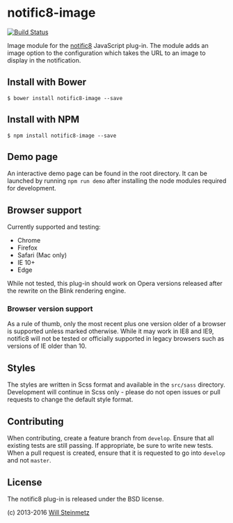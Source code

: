 # notific8-image

[![Build Status](https://travis-ci.org/willsteinmetz/notific8-image.svg?branch=master)](https://travis-ci.org/willsteinmetz/notific8-image)

Image module for the [notific8](https://github.com/ralivue/notific8) JavaScript plug-in. The module adds an image option to the configuration which takes the URL to an image to display in the notification.

## Install with Bower

    $ bower install notific8-image --save

## Install with NPM

    $ npm install notific8-image --save

## Demo page

An interactive demo page can be found in the root directory. It can be launched by running `npm run demo` after installing the node modules required for development.

## Browser support

Currently supported and testing:

* Chrome
* Firefox
* Safari (Mac only)
* IE 10+
* Edge

While not tested, this plug-in should work on Opera versions released after the rewrite on the Blink rendering engine.

### Browser version support

As a rule of thumb, only the most recent plus one version older of a browser is supported unless marked otherwise. While it may work in IE8 and IE9, notific8 will not be tested or officially supported in legacy browsers such as versions of IE older than 10.

## Styles

The styles are written in Scss format and available in the `src/sass` directory. Development will continue in Scss only - please do not open issues or pull requests to change the default style format.

## Contributing

When contributing, create a feature branch from `develop`. Ensure that all existing tests are still passing. If appropriate, be sure to write new tests. When a pull request is created, ensure that it is requested to go into `develop` and not `master`.

## License

The notific8 plug-in is released under the BSD license.

(c) 2013-2016 [Will Steinmetz](http://willsteinmetz.net)
